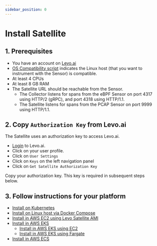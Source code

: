 ```yaml
---
sidebar_position: 0
---
```


# Install Satellite

## 1. Prerequisites
- You have an account on [Levo.ai](https://app.levo.ai/login)
- [OS Compatibility script](./os-compat-check.mdx) indicates the Linux host (that you want to instrument with the Sensor) is compatible.
- At least 4 CPUs
- At least 8 GB RAM
- The Satellite URL should be reachable from the Sensor.
  - The Collector listens for spans from the eBPF Sensor on port 4317 using HTTP/2 (gRPC), and port 4318 using HTTP/1.1. 
  - The Satellite listens for spans from the PCAP Sensor on port 9999 using HTTP/1.1.

## 2. Copy `Authorization Key` from Levo.ai

The Satellite uses an authorization key to access Levo.ai.

- [Login](https://app.levo.ai/login) to Levo.ai.
- Click on your user profile.
- Click on `User Settings`
- Click on `Keys` on the left navigation panel
- Click on `Get Satellite Authorization Key`

Copy your authorization key. This key is required in subsequent steps below.


## 3. Follow instructions for your platform
- [Install on Kubernetes](satellite-kubernetes.md)
- [Install on Linux host via Docker Compose](satellite-docker-compose.md)
- [Install in AWS EC2 using Levo Satellite AMI](satellite-ami-aws-ec2.mdx)
- [Install in AWS EKS](satellite-aws-eks.md)
  - [Install in AWS EKS using EC2](satellite-aws-ecs.mdx)
  - [Install in AWS EKS using Fargate](satellite-aws-eks-fargate.md)
- [Install in AWS ECS](satellite-aws-ecs.mdx)

<br></br>

